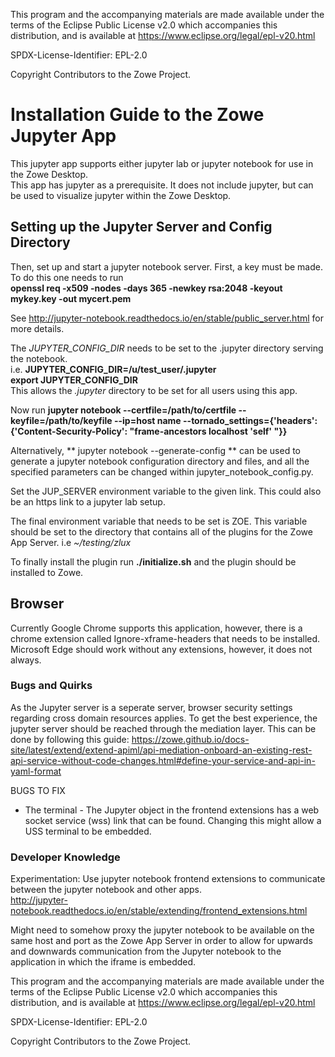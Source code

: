 This program and the accompanying materials are
made available under the terms of the Eclipse Public License v2.0 which accompanies
this distribution, and is available at https://www.eclipse.org/legal/epl-v20.html

SPDX-License-Identifier: EPL-2.0

Copyright Contributors to the Zowe Project.

# Installation Guide to the Zowe Jupyter App

This jupyter app supports either jupyter lab or jupyter notebook for use in the Zowe Desktop.  
This app has jupyter as a prerequisite. It does not include jupyter, but can be used to visualize jupyter within the Zowe Desktop.

## Setting up the Jupyter Server and Config Directory

Then, set up and  start a jupyter notebook server. First, a key must be made. To do this one needs to run   
**openssl req -x509 -nodes -days 365 -newkey rsa:2048 -keyout mykey.key -out mycert.pem**  

See http://jupyter-notebook.readthedocs.io/en/stable/public_server.html for more details.

The *JUPYTER_CONFIG_DIR* needs to be set to the .jupyter directory serving the notebook.  
i.e. **JUPYTER_CONFIG_DIR=/u/test_user/.jupyter**  
     **export JUPYTER_CONFIG_DIR**  
This allows the *.jupyter* directory to be set for all users using this app.

Now run **jupyter notebook --certfile=/path/to/certfile --keyfile=/path/to/keyfile --ip=host name --tornado_settings={'headers': {'Content-Security-Policy': "frame-ancestors localhost 'self' "}}**

Alternatively, ** jupyter notebook --generate-config ** can be used to generate a jupyter notebook configuration directory and files, and all the specified parameters can be changed within jupyter_notebook_config.py.

Set the JUP_SERVER environment variable to the given link. This could also be an https link to
a jupyter lab setup.

The final environment variable that needs to be set is ZOE.
This variable should be set to the directory that contains all of the plugins for the Zowe App Server.
i.e *~/testing/zlux*

To finally install the plugin run **./initialize.sh** and the plugin should be installed to Zowe.

## Browser
Currently Google Chrome supports this application, however, there is a chrome extension called Ignore-xframe-headers that needs to be installed.
Microsoft Edge should work without any extensions, however, it does not always.

### Bugs and Quirks
As the Jupyter server is a seperate server, browser security settings regarding cross domain resources applies.
To get the best experience, the jupyter server should be reached through the mediation layer. This can be done by following this guide:
https://zowe.github.io/docs-site/latest/extend/extend-apiml/api-mediation-onboard-an-existing-rest-api-service-without-code-changes.html#define-your-service-and-api-in-yaml-format



BUGS TO FIX

- The terminal -
The Jupyter object in the frontend extensions has a web socket service (wss) link
that can be found. Changing this might allow a USS terminal to be embedded.

### Developer Knowledge
Experimentation: Use jupyter notebook frontend extensions to communicate between the jupyter notebook
and other apps.  
http://jupyter-notebook.readthedocs.io/en/stable/extending/frontend_extensions.html  

Might need to somehow proxy the jupyter notebook to be available on the same host and port as the Zowe App Server in order to allow for upwards and downwards communication from the Jupyter notebook to the application in which the iframe is embedded.



This program and the accompanying materials are
made available under the terms of the Eclipse Public License v2.0 which accompanies
this distribution, and is available at https://www.eclipse.org/legal/epl-v20.html

SPDX-License-Identifier: EPL-2.0

Copyright Contributors to the Zowe Project.

